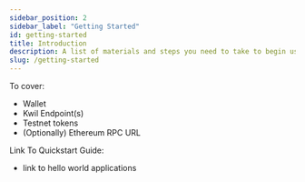 ```yaml
---
sidebar_position: 2
sidebar_label: "Getting Started"
id: getting-started
title: Introduction
description: A list of materials and steps you need to take to begin using Kwil!
slug: /getting-started
---
```


To cover:

- Wallet
- Kwil Endpoint(s)
- Testnet tokens
- (Optionally) Ethereum RPC URL

Link To Quickstart Guide:

- link to hello world applications